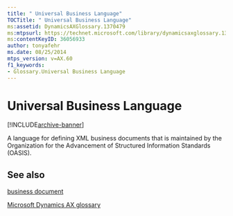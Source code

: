 ```yaml
---
title: " Universal Business Language"
TOCTitle: " Universal Business Language"
ms:assetid: DynamicsAXGlossary.1370479
ms:mtpsurl: https://technet.microsoft.com/library/dynamicsaxglossary.1370479(v=AX.60)
ms:contentKeyID: 36056933
author: tonyafehr
ms.date: 08/25/2014
mtps_version: v=AX.60
f1_keywords:
- Glossary.Universal Business Language
---
```


# Universal Business Language


[!INCLUDE[archive-banner](includes/archive-banner.md)]

A language for defining XML business documents that is maintained by the Organization for the Advancement of Structured Information Standards (OASIS).

## See also

[business document](business-document.md)

[Microsoft Dynamics AX glossary](glossary/microsoft-dynamics-ax-glossary.md)

  


